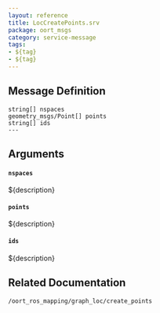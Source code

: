 ```yaml
---
layout: reference
title: LocCreatePoints.srv
package: oort_msgs
category: service-message
tags: 
- ${tag}
- ${tag} 
---
```


## Message Definition
```
string[] nspaces
geometry_msgs/Point[] points
string[] ids
---
```

## Arguments
#### `nspaces`
${description}

#### `points`
${description}

#### `ids`
${description}

## Related Documentation
``/oort_ros_mapping/graph_loc/create_points``  
